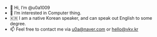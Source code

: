- 👋 Hi, I’m @u0a1009
- 👀 I’m interested in Computer thing.
- 🇰🇷 I am a native Korean speaker, and can speak out English to some degree.
- 📫 Feel free to contact me via u0a@naver.com or hello@vkv.kr 
